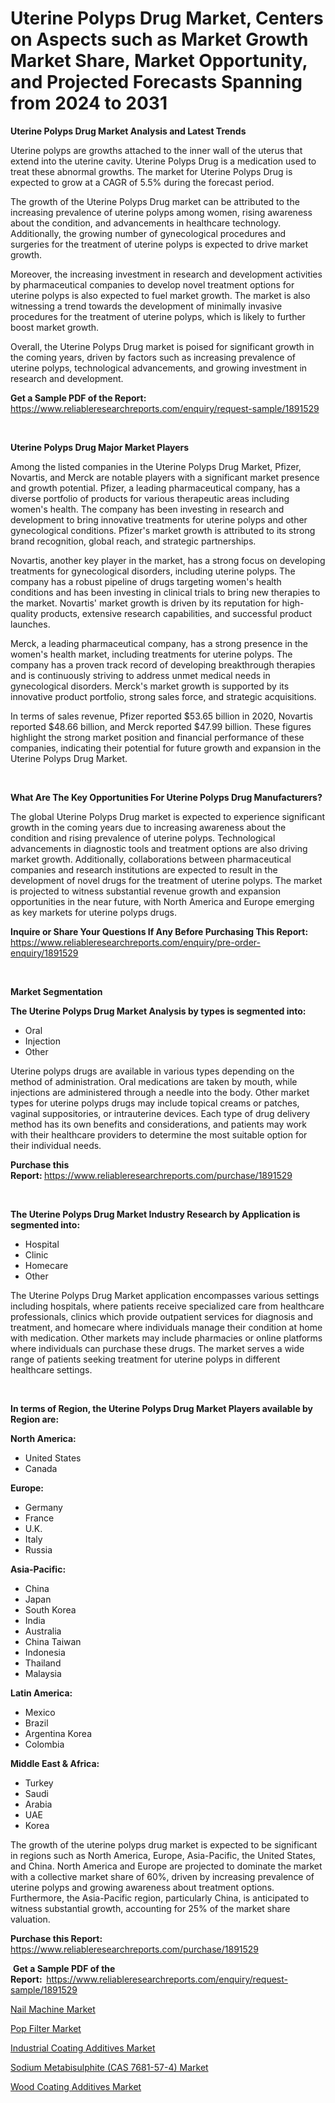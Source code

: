 <p><h1>Uterine Polyps Drug Market, Centers on Aspects such as Market Growth Market Share, Market Opportunity, and Projected Forecasts Spanning from 2024 to 2031</h1></p><p><strong>Uterine Polyps Drug Market Analysis and Latest Trends</strong></p>
<p><p>Uterine polyps are growths attached to the inner wall of the uterus that extend into the uterine cavity. Uterine Polyps Drug is a medication used to treat these abnormal growths. The market for Uterine Polyps Drug is expected to grow at a CAGR of 5.5% during the forecast period.</p><p>The growth of the Uterine Polyps Drug market can be attributed to the increasing prevalence of uterine polyps among women, rising awareness about the condition, and advancements in healthcare technology. Additionally, the growing number of gynecological procedures and surgeries for the treatment of uterine polyps is expected to drive market growth. </p><p>Moreover, the increasing investment in research and development activities by pharmaceutical companies to develop novel treatment options for uterine polyps is also expected to fuel market growth. The market is also witnessing a trend towards the development of minimally invasive procedures for the treatment of uterine polyps, which is likely to further boost market growth.</p><p>Overall, the Uterine Polyps Drug market is poised for significant growth in the coming years, driven by factors such as increasing prevalence of uterine polyps, technological advancements, and growing investment in research and development.</p></p>
<p><strong>Get a Sample PDF of the Report:&nbsp;</strong> <a href="https://www.reliableresearchreports.com/enquiry/request-sample/1891529">https://www.reliableresearchreports.com/enquiry/request-sample/1891529</a></p>
<p>&nbsp;</p>
<p><strong>Uterine Polyps Drug Major Market Players</strong></p>
<p><p>Among the listed companies in the Uterine Polyps Drug Market, Pfizer, Novartis, and Merck are notable players with a significant market presence and growth potential. Pfizer, a leading pharmaceutical company, has a diverse portfolio of products for various therapeutic areas including women's health. The company has been investing in research and development to bring innovative treatments for uterine polyps and other gynecological conditions. Pfizer's market growth is attributed to its strong brand recognition, global reach, and strategic partnerships.</p><p>Novartis, another key player in the market, has a strong focus on developing treatments for gynecological disorders, including uterine polyps. The company has a robust pipeline of drugs targeting women's health conditions and has been investing in clinical trials to bring new therapies to the market. Novartis' market growth is driven by its reputation for high-quality products, extensive research capabilities, and successful product launches.</p><p>Merck, a leading pharmaceutical company, has a strong presence in the women's health market, including treatments for uterine polyps. The company has a proven track record of developing breakthrough therapies and is continuously striving to address unmet medical needs in gynecological disorders. Merck's market growth is supported by its innovative product portfolio, strong sales force, and strategic acquisitions.</p><p>In terms of sales revenue, Pfizer reported $53.65 billion in 2020, Novartis reported $48.66 billion, and Merck reported $47.99 billion. These figures highlight the strong market position and financial performance of these companies, indicating their potential for future growth and expansion in the Uterine Polyps Drug Market.</p></p>
<p>&nbsp;</p>
<p><strong>What Are The Key Opportunities For Uterine Polyps Drug Manufacturers?</strong></p>
<p><p>The global Uterine Polyps Drug market is expected to experience significant growth in the coming years due to increasing awareness about the condition and rising prevalence of uterine polyps. Technological advancements in diagnostic tools and treatment options are also driving market growth. Additionally, collaborations between pharmaceutical companies and research institutions are expected to result in the development of novel drugs for the treatment of uterine polyps. The market is projected to witness substantial revenue growth and expansion opportunities in the near future, with North America and Europe emerging as key markets for uterine polyps drugs.</p></p>
<p><strong>Inquire or Share Your Questions If Any Before Purchasing This Report:</strong> <a href="https://www.reliableresearchreports.com/enquiry/pre-order-enquiry/1891529">https://www.reliableresearchreports.com/enquiry/pre-order-enquiry/1891529</a></p>
<p>&nbsp;</p>
<p><strong>Market Segmentation</strong></p>
<p><strong>The Uterine Polyps Drug Market Analysis by types is segmented into:</strong></p>
<p><ul><li>Oral</li><li>Injection</li><li>Other</li></ul></p>
<p><p>Uterine polyps drugs are available in various types depending on the method of administration. Oral medications are taken by mouth, while injections are administered through a needle into the body. Other market types for uterine polyps drugs may include topical creams or patches, vaginal suppositories, or intrauterine devices. Each type of drug delivery method has its own benefits and considerations, and patients may work with their healthcare providers to determine the most suitable option for their individual needs.</p></p>
<p><strong>Purchase this Report:&nbsp;</strong><a href="https://www.reliableresearchreports.com/purchase/1891529">https://www.reliableresearchreports.com/purchase/1891529</a></p>
<p>&nbsp;</p>
<p><strong>The Uterine Polyps Drug Market Industry Research by Application is segmented into:</strong></p>
<p><ul><li>Hospital</li><li>Clinic</li><li>Homecare</li><li>Other</li></ul></p>
<p><p>The Uterine Polyps Drug Market application encompasses various settings including hospitals, where patients receive specialized care from healthcare professionals, clinics which provide outpatient services for diagnosis and treatment, and homecare where individuals manage their condition at home with medication. Other markets may include pharmacies or online platforms where individuals can purchase these drugs. The market serves a wide range of patients seeking treatment for uterine polyps in different healthcare settings.</p></p>
<p>&nbsp;</p>
<p><strong>In terms of Region, the Uterine Polyps Drug Market Players available by Region are:</strong></p>
<p>
    <p> <strong> North America: </strong>
        <ul>
            <li>United States</li>
            <li>Canada</li>
        </ul>
        </p> 
    <p> <strong> Europe: </strong>
        <ul>
            <li>Germany</li>
            <li>France</li>
            <li>U.K.</li>
            <li>Italy</li>
            <li>Russia</li>
        </ul>
        </p> 
    <p> <strong> Asia-Pacific: </strong>
        <ul>
            <li>China</li>
            <li>Japan</li>
            <li>South Korea</li>
            <li>India</li>
            <li>Australia</li>
            <li>China Taiwan</li>
            <li>Indonesia</li>
            <li>Thailand</li>
            <li>Malaysia</li>
        </ul>
        </p> 
    <p> <strong> Latin America: </strong>
        <ul>
            <li>Mexico</li>
            <li>Brazil</li>
            <li>Argentina Korea</li>
            <li>Colombia</li>
        </ul>
        </p> 
    <p> <strong> Middle East & Africa: </strong>
        <ul>
            <li>Turkey</li>
            <li>Saudi</li>
            <li>Arabia</li>
            <li>UAE</li>
            <li>Korea</li>
        </ul>
    </p>
    </p>
<p><p>The growth of the uterine polyps drug market is expected to be significant in regions such as North America, Europe, Asia-Pacific, the United States, and China. North America and Europe are projected to dominate the market with a collective market share of 60%, driven by increasing prevalence of uterine polyps and growing awareness about treatment options. Furthermore, the Asia-Pacific region, particularly China, is anticipated to witness substantial growth, accounting for 25% of the market share valuation.</p></p>
<p><strong>Purchase this Report: </strong><a href="https://www.reliableresearchreports.com/purchase/1891529">https://www.reliableresearchreports.com/purchase/1891529</a></p>
<p>&nbsp;<strong>Get a Sample PDF of the Report:&nbsp;&nbsp;</strong><a href="https://www.reliableresearchreports.com/enquiry/request-sample/1891529">https://www.reliableresearchreports.com/enquiry/request-sample/1891529</a></p>
<p><strong></strong></p>
<p><p><a href="https://view.publitas.com/reportprime-1/nail-machine-market-offer-valuable-insights-into-market-size-market-share-market-trends-and-projections-spanning-from-2024-to-2031/">Nail Machine Market</a></p><p><a href="https://view.publitas.com/reportprime-1/pop-filter-market-size-furnishes-valuable-information-encompassing-market-share-market-trends-and-projections-spanning-from-2024-to-2031/">Pop Filter Market</a></p><p><a href="https://cute-banjo-8ca.notion.site/Industrial-Coating-Additives-Market-A-Comprehensive-Report-of-its-Market-Share-Growth-Trends-2024-956b5e9e51cd4457a0ae11d2732e218d">Industrial Coating Additives Market</a></p><p><a href="https://meowing-lemming-dd3.notion.site/Sodium-Metabisulphite-CAS-7681-57-4-Market-Analysis-Examines-its-Scope-on-Growth-Opportunities-an-96739c4362414bc6a7c866b196016e17">Sodium Metabisulphite (CAS 7681-57-4) Market</a></p><p><a href="https://silk-columnist-571.notion.site/Wood-Coating-Additives-Market-Size-Share-Trends-Analysis-Report-By-Material-By-Type-By-End-user-2e8bde9448174d24a9547de4fe154724">Wood Coating Additives Market</a></p></p>